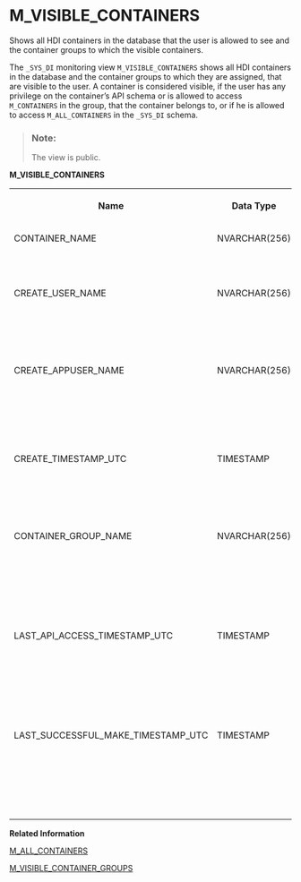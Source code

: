 <!-- loio797290236c164bbf8c54daae96676cd4 -->

# M\_VISIBLE\_CONTAINERS

Shows all HDI containers in the database that the user is allowed to see and the container groups to which the visible containers.



The `_SYS_DI` monitoring view `M_VISIBLE_CONTAINERS` shows all HDI containers in the database and the container groups to which they are assigned, that are visible to the user. A container is considered visible, if the user has any privilege on the container’s API schema or is allowed to access `M_CONTAINERS` in the group, that the container belongs to, or if he is allowed to access `M_ALL_CONTAINERS` in the `_SYS_DI` schema.

> ### Note:  
> The view is public.

**M\_VISIBLE\_CONTAINERS**


<table>
<tr>
<th valign="top">

Name

</th>
<th valign="top">

Data Type

</th>
<th valign="top">

Description

</th>
</tr>
<tr>
<td valign="top">

CONTAINER\_NAME

</td>
<td valign="top">

NVARCHAR\(256\)

</td>
<td valign="top">

The name of the container

</td>
</tr>
<tr>
<td valign="top">

CREATE\_USER\_NAME

</td>
<td valign="top">

NVARCHAR\(256\)

</td>
<td valign="top">

The name of the user who created the container

</td>
</tr>
<tr>
<td valign="top">

CREATE\_APPUSER\_NAME

</td>
<td valign="top">

NVARCHAR\(256\)

</td>
<td valign="top">

The name of the application user who created the container

</td>
</tr>
<tr>
<td valign="top">

CREATE\_TIMESTAMP\_UTC

</td>
<td valign="top">

TIMESTAMP

</td>
<td valign="top">

The time at which the container was created

</td>
</tr>
<tr>
<td valign="top">

CONTAINER\_GROUP\_NAME

</td>
<td valign="top">

NVARCHAR\(256\)

</td>
<td valign="top">

The name of the container group to which a container is assigned

</td>
</tr>
<tr>
<td valign="top">

LAST\_API\_ACCESS\_TIMESTAMP\_UTC

</td>
<td valign="top">

TIMESTAMP

</td>
<td valign="top">

The time when an API on the container was most recently called

</td>
</tr>
<tr>
<td valign="top">

LAST\_SUCCESSFUL\_MAKE\_TIMESTAMP\_UTC

</td>
<td valign="top">

TIMESTAMP

</td>
<td valign="top">

The time of the most recent successful deployment to the container

</td>
</tr>
</table>

**Related Information**  


[M\_ALL\_CONTAINERS](m-all-containers-61ce5ab.md "Shows all HDI containers that are assigned to an HDI container group.")

[M\_VISIBLE\_CONTAINER\_GROUPS](m-visible-container-groups-5ed997a.md "Shows all HDI container groups in the database that the user is allowed to see.")

